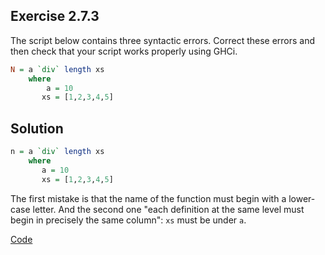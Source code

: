 ## Exercise 2.7.3

The script below contains three syntactic errors. Correct these errors and then
check that your script works properly using GHCi.

```haskell
N = a `div` length xs
    where
        a = 10
       xs = [1,2,3,4,5]
```

## Solution

```haskell
n = a `div` length xs
    where
       a = 10
       xs = [1,2,3,4,5]
```

The first mistake is that the name of the function must begin with a lower-case letter. And the second one "each definition at the same level must begin in precisely the same column": `xs` must be under `a`.

[Code](../../src/ch-02/2-7-3.hs)
